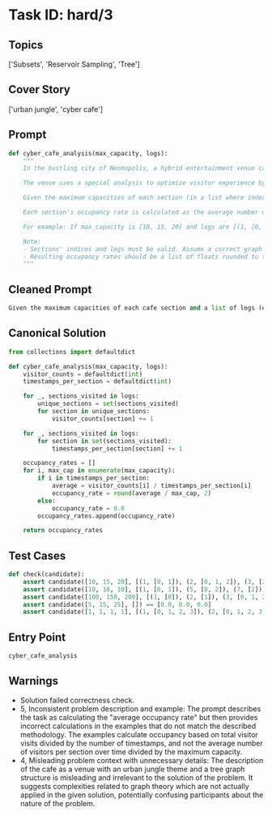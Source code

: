 # Task ID: hard/3

## Topics

['Subsets', 'Reservoir Sampling', 'Tree']

## Cover Story

['urban jungle', 'cyber cafe']

## Prompt

```python
def cyber_cafe_analysis(max_capacity, logs):
    """
    In the bustling city of Neonopolis, a hybrid entertainment venue called 'CyberBrewCafe' is known for its urban jungle theme adorned with aesthetic digital trees. The cafe comprises different sections, each represented as a node in an undirected tree graph structure and halls as edges. Each node has a maximum capacity of attendees and logs are maintained to record visitors' timestamps and sections visited.

    The venue uses a special analysis to optimize visitor experience by estimating the average number of visitors per section over a time frame. However, due to constantly changing visitor patterns, they cannot store all past data but rather sample them using the Reservoir Sampling technique.

    Given the maximum capacities of each section (in a list where index represents the section/node) and a list of logs (each log is a tuple of timestamp, list of visited sections for that timestamp), implement a function to estimate the average occupancy rate across all sections for the given logs.

    Each section's occupancy rate is calculated as the average number of visitors during the observed timestamps, divided by the maximum capacity of the section.

    For example: If max_capacity is [10, 15, 20] and logs are [(1, [0, 1]), (2, [0, 1, 2]), (3, [2])], the estimated average occupancy rates would be approximately [0.20, 0.13, 0.10] respectively for each section considering each timestamp sees each section visited as one visitor unit.

    Note:
    - Sections' indices and logs must be valid. Assume a correct graph structure and valid logs.
    - Resulting occupancy rates should be a list of floats rounded to two decimal places.
    """

```

## Cleaned Prompt

```python
Given the maximum capacities of each cafe section and a list of logs (each log is a tuple of timestamp, list of visited sections), implement a function to estimate the average occupancy rate across all sections for the given logs. Each section's occupancy rate is calculated as the average number of visitors during the observed timestamps, divided by the maximum capacity of the section.
```

## Canonical Solution

```python
from collections import defaultdict

def cyber_cafe_analysis(max_capacity, logs):
    visitor_counts = defaultdict(int)
    timestamps_per_section = defaultdict(int)

    for _, sections_visited in logs:
        unique_sections = set(sections_visited)
        for section in unique_sections:
            visitor_counts[section] += 1

    for _, sections_visited in logs:
        for section in set(sections_visited):
            timestamps_per_section[section] += 1

    occupancy_rates = []
    for i, max_cap in enumerate(max_capacity):
        if i in timestamps_per_section:
            average = visitor_counts[i] / timestamps_per_section[i]
            occupancy_rate = round(average / max_cap, 2)
        else:
            occupancy_rate = 0.0
        occupancy_rates.append(occupancy_rate)

    return occupancy_rates
```

## Test Cases

```python
def check(candidate):
    assert candidate([10, 15, 20], [(1, [0, 1]), (2, [0, 1, 2]), (3, [2])]) == [0.67, 0.67, 0.50]
    assert candidate([10, 10, 10], [(1, [0, 1]), (5, [0, 2]), (7, [2])]) == [0.67, 0.33, 0.67]
    assert candidate([100, 150, 200], [(1, [0]), (2, [1]), (3, [0, 1, 2])]) == [0.67, 0.67, 0.33]
    assert candidate([5, 15, 25], []) == [0.0, 0.0, 0.0]
    assert candidate([1, 1, 1, 1], [(1, [0, 1, 2, 3]), (2, [0, 1, 2, 3]), (3, [0, 1, 2, 3])]) == [3.0, 3.0, 3.0, 3.0]
```

## Entry Point

`cyber_cafe_analysis`

## Warnings

- Solution failed correctness check.
- 5, Inconsistent problem description and example: The prompt describes the task as calculating the "average occupancy rate" but then provides incorrect calculations in the examples that do not match the described methodology. The examples calculate occupancy based on total visitor visits divided by the number of timestamps, and not the average number of visitors per section over time divided by the maximum capacity.
- 4, Misleading problem context with unnecessary details: The description of the cafe as a venue with an urban jungle theme and a tree graph structure is misleading and irrelevant to the solution of the problem. It suggests complexities related to graph theory which are not actually applied in the given solution, potentially confusing participants about the nature of the problem.

